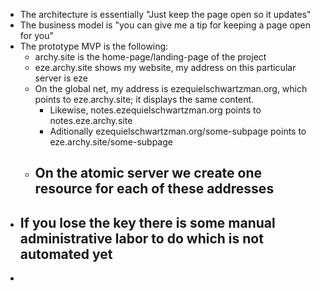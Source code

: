 - The architecture is essentially "Just keep the page open so it updates"
- The business model is "you can give me a tip for keeping a page open for you"
- The prototype MVP is the following:
	- archy.site is the home-page/landing-page of the project
	- eze.archy.site shows my website, my address on this particular server is eze
	- On the global net, my address is ezequielschwartzman.org, which points to eze.archy.site; it displays the same content.
		- Likewise, notes.ezequielschwartzman.org points to notes.eze.archy.site
		- Aditionally ezequielschwartzman.org/some-subpage points to eze.archy.site/some-subpage
	- On the atomic server we create one resource for each of these addresses
		-
- If you lose the key there is some manual administrative labor to do which is not automated yet
	-
-